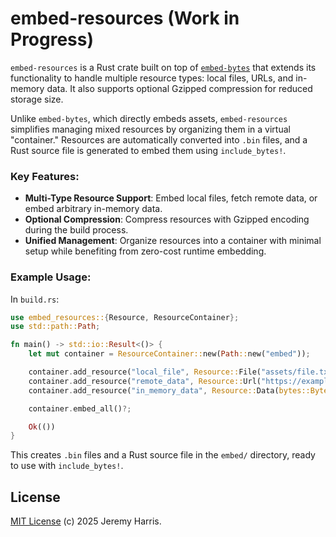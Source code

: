 # embed-resources (Work in Progress)

`embed-resources` is a Rust crate built on top of [`embed-bytes`](https://crates.io/crates/embed-bytes) that extends its functionality to handle multiple resource types: local files, URLs, and in-memory data. It also supports optional Gzipped compression for reduced storage size.

Unlike `embed-bytes`, which directly embeds assets, `embed-resources` simplifies managing mixed resources by organizing them in a virtual "container." Resources are automatically converted into `.bin` files, and a Rust source file is generated to embed them using `include_bytes!`.

### Key Features:
- **Multi-Type Resource Support**: Embed local files, fetch remote data, or embed arbitrary in-memory data.
- **Optional Compression**: Compress resources with Gzipped encoding during the build process.
- **Unified Management**: Organize resources into a container with minimal setup while benefiting from zero-cost runtime embedding.

### Example Usage:
In `build.rs`:
```rust
use embed_resources::{Resource, ResourceContainer};
use std::path::Path;

fn main() -> std::io::Result<()> {
    let mut container = ResourceContainer::new(Path::new("embed"));

    container.add_resource("local_file", Resource::File("assets/file.txt".to_string()), true);
    container.add_resource("remote_data", Resource::Url("https://example.com/data.bin".to_string()), true);
    container.add_resource("in_memory_data", Resource::Data(bytes::Bytes::from("Hello, world!")), true);

    container.embed_all()?;

    Ok(())
}
```

This creates `.bin` files and a Rust source file in the `embed/` directory, ready to use with `include_bytes!`.

## License

[MIT License](LICENSE) (c) 2025 Jeremy Harris.
